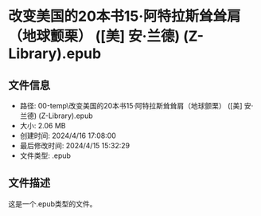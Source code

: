 ﻿# 改变美国的20本书15·阿特拉斯耸耸肩（地球颤栗） ([美] 安·兰德) (Z-Library).epub

## 文件信息
- 路径: 00-temp\改变美国的20本书15·阿特拉斯耸耸肩（地球颤栗） ([美] 安·兰德) (Z-Library).epub
- 大小: 2.06 MB
- 创建时间: 2024/4/16 17:08:00
- 最后修改时间: 2024/4/15 15:32:29
- 文件类型: .epub

## 文件描述
这是一个.epub类型的文件。

